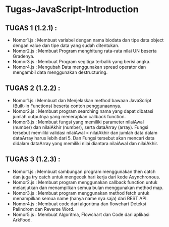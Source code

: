# Tugas-JavaScript-Introduction
## TUGAS 1 (1.2.1) : <br>
- Nomor1.js : Membuat variabel dengan nama biodata dan tipe data object dengan value dan tipe data yang sudah ditentukan. <br>
- Nomor2.js : Membuat Program menghitung rata-rata nilai UN beserta Gradenya. <br>
- Nomor3.js : Membuat Program segitiga terbalik yang berisi angka. <br>
- Nomor4.js : Mengubah Data menggunakan spread operator dan mengambil data menggunakan destructuring. <br>
## TUGAS 2 (1.2.2) : <br>
- Nomor1.js : Membuat dan Menjelaskan method bawaan JavaScript (Built-in Functions) beserta contoh penggunaannya. <br>
- Nomor2.js : Membuat program searching nama yang dapat dibatasi jumlah outputnya yang menerapkan  callback function. <br>
- Nomor3.js : Membuat fungsi yang memiliki parameter nilaiAwal (number) dan nilaiAkhir (number), serta dataArray (array). Fungsi tersebut memiliki validasi nilaiAwal < nilaiAkhir dan jumlah data dalam dataArray harus lebih dari 5. Dan Fungsi tersebut akan mencari data didalam dataArray yang memiliki nilai diantara nilaiAwal dan nilaiAkhir. <br>
## TUGAS 3 (1.2.3) : <br>
- Nomor1.js : Membuat sambungan program menggunakan then catch dan juga try catch untuk mengecek hari kerja dari kode Asynchronous. <br>
- Nomor2.js : Membuat program menggunakan callback function untuk melanjutkan dan menampilkan semua bulan menggunakan method map. <br>
- Nomor3.js : Membuat program menggunakan method fetch untuk menampilkan semua name (hanya name nya saja) dari REST API. <br>
- Nomor4.js : Membuat code dari algoritma dan flowchart Deteksi Palindrom dan Reverse Word. <br>
- Nomor5.js : Membuat Algoritma, Flowchart dan Code dari aplikasi ArkFood.
